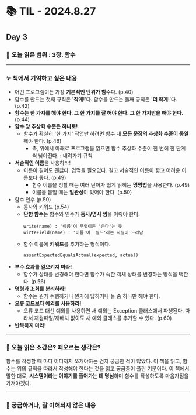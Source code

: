 # 📚 TIL - 2024.8.27

## Day 3

### 🔖 오늘 읽은 범위 : 3장. 함수

---

### ✨ 책에서 기억하고 싶은 내용

- 어떤 프로그램이든 가장 **기본적인 단위가 함수**다. (p.40)
- 함수를 만드는 첫째 규칙은 '**작게**!'다. 함수를 만드는 둘째 규칙은 '**더 작게**!'다. (p.42)
- **함수는 한 가지를 해야 한다. 그 한 가지를 잘 해야 한다. 그 한 가지만을 해야 한다.** (p.44)
- **함수 당 추상화 수준은 하나로!**
    - 함수가 확실히 '한 가지' 작업만 하려면 함수 내 **모든 문장의 추상화 수준이 동일**해야 한다. (p.46)
        - 즉, 위에서 아래로 프로그램을 읽으면 함수 추상화 수준이 한 번에 한 단계씩 낮아진다. : 내려가기 규칙
- **서술적인 이름**을 사용하라!
    - 이름이 길어도 괜찮다. 겁먹을 필요없다. 길고 서술적인 이름이 짧고 어려운 이름보다 좋다. (p.49)
        - 함수 이름을 정할 때는 여러 단어가 쉽게 읽히는 **명명법**을 사용한다. (p.49)
        - 이름을 붙일 때는 **일관성**이 있어야 한다. (p.50)
- 함수 인수 (p.50)
    - 동사와 키워드 (p.54)
    - **단항 함수**는 함수와 인수가 **동사/명사 쌍**을 이뤄야 한다.
        ```
        write(name) : '이름'이 무엇이든 '쓴다'는 뜻
        wirteField(name) : '이름'이 '필드'라는 사실이 드러남
        ```
    - 함수 이름에 **키워드**를 추가하는 형식이다.
      ```
      assertExpectedEqualsActual(expected, actual)
      ```  
- **부수 효과를 일으키지 마라!**
    - 함수가 상태를 변경해야 한다면 함수가 속한 객체 상태를 변경하는 방식을 택한다. (p.56)
- **명령과 조회를 분리하라!**
    - 함수는 뭔가 수행하거나 뭔가에 답하거나 둘 중 하나만 해야 한다.
- **오류 코드보다 예외를 사용하라!**
    - 오류 코드 대신 예외를 사용하면 새 예외는 Exception 클래스에서 파생된다. 따라서 재컴파일/재배치 없이도 새 예외 클래스를 추가할 수 있다. (p.60)
- **반복하지 마라!** 

---

### 💭 오늘 읽은 소감은? 떠오르는 생각은?
함수를 작성할 때 마다 어디까지 쪼개야하는 건지 궁금한 적이 많았다. 이 책을 읽고, 함수는 위의 규칙을 따라서 작성해야 한다는 것을 읽고 궁금증이 풀린 기분이다.
이 책에서 말한 대로, **시스템이라는 이야기를 풀어가는 데 명심**하며 함수를 작성하도록 마음가짐을 가져야겠다.

---

### 🔎 궁금하거나, 잘 이해되지 않은 내용

